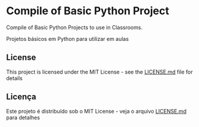 # Compile of Basic Python Project

Compile of Basic Python Projects to use in Classrooms.

Projetos básicos em Python para utilizar em aulas

## License

This project is licensed under the MIT License - see the [LICENSE.md](LICENSE.md) file for details

## Licença 

Este projeto é distribuído sob o MIT License - veja o arquivo [LICENSE.md](LICENSE.md) para detalhes

